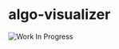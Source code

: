 # algo-visualizer
![Work In Progress](https://img.shields.io/badge/Work%20In%20Progress-orange?style=for-the-badge)
